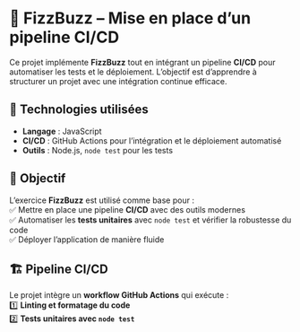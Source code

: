 # 🔢 FizzBuzz – Mise en place d’un pipeline CI/CD  

Ce projet implémente **FizzBuzz** tout en intégrant un pipeline **CI/CD** pour automatiser les tests et le déploiement. L’objectif est d’apprendre à structurer un projet avec une intégration continue efficace.

## 🚀 Technologies utilisées  
- **Langage** : JavaScript  
- **CI/CD** : GitHub Actions pour l’intégration et le déploiement automatisé  
- **Outils** : Node.js, `node test` pour les tests  

## 🎯 Objectif  
L’exercice **FizzBuzz** est utilisé comme base pour :  
✅ Mettre en place une pipeline **CI/CD** avec des outils modernes  
✅ Automatiser les **tests unitaires** avec `node test` et vérifier la robustesse du code  
✅ Déployer l’application de manière fluide  

## 🏗️ Pipeline CI/CD  
Le projet intègre un **workflow GitHub Actions** qui exécute :  
1️⃣ **Linting et formatage du code**  
2️⃣ **Tests unitaires avec `node test`**  
